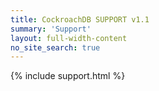 ```yaml
---
title: CockroachDB SUPPORT v1.1
summary: 'Support'
layout: full-width-content
no_site_search: true
---
```

{% include support.html %}
